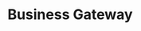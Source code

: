 ---
schema: default
title: Business Gateway
description: an agency of the Scottish Government
logo: ''
type:
- Other Scottish Govt agency
portal_url: ''
org_url: https://www.bgateway.com/
twitter_handle: bgateway
wikidata_qid: Q5001727
wdtk_id: 
---